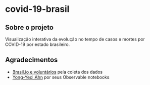 # covid-19-brasil

## Sobre o projeto

Visualização interativa da evolução no tempo de casos e mortes por COVID-19 por estado brasileiro.

## Agradecimentos

- [Brasil.io e voluntários](https://data.brasil.io/dataset/covid19/_meta/list.html) pela coleta dos dados
- [Yong-Yeol Ahn](https://observablehq.com/@yy) por seus Observable notebooks
